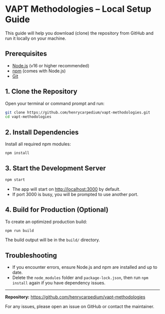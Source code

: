 # VAPT Methodologies – Local Setup Guide

This guide will help you download (clone) the repository from GitHub and run it locally on your machine.

## Prerequisites
- [Node.js](https://nodejs.org/) (v16 or higher recommended)
- [npm](https://www.npmjs.com/) (comes with Node.js)
- [Git](https://git-scm.com/)

## 1. Clone the Repository

Open your terminal or command prompt and run:

```sh
git clone https://github.com/henrycarpedium/vapt-methodologies.git
cd vapt-methodologies
```

## 2. Install Dependencies

Install all required npm modules:

```sh
npm install
```

## 3. Start the Development Server

```sh
npm start
```

- The app will start on [http://localhost:3000](http://localhost:3000) by default.
- If port 3000 is busy, you will be prompted to use another port.

## 4. Build for Production (Optional)

To create an optimized production build:

```sh
npm run build
```

The build output will be in the `build/` directory.

## Troubleshooting
- If you encounter errors, ensure Node.js and npm are installed and up to date.
- Delete the `node_modules` folder and `package-lock.json`, then run `npm install` again if you have dependency issues.

---

**Repository:** https://github.com/henrycarpedium/vapt-methodologies

For any issues, please open an issue on GitHub or contact the maintainer.
